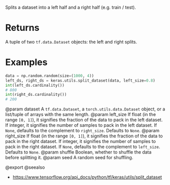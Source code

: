 Splits a dataset into a left half and a right half (e.g. train / test).

# Returns
A tuple of two `tf.data.Dataset` objects:
the left and right splits.

# Examples
```python
data = np.random.random(size=(1000, 4))
left_ds, right_ds = keras.utils.split_dataset(data, left_size=0.8)
int(left_ds.cardinality())
# 800
int(right_ds.cardinality())
# 200
```

@param dataset
    A `tf.data.Dataset`, a `torch.utils.data.Dataset` object,
    or a list/tuple of arrays with the same length.
@param left_size If float (in the range `[0, 1]`), it signifies
    the fraction of the data to pack in the left dataset. If integer, it
    signifies the number of samples to pack in the left dataset. If
    `None`, defaults to the complement to `right_size`.
    Defaults to `None`.
@param right_size If float (in the range `[0, 1]`), it signifies
    the fraction of the data to pack in the right dataset.
    If integer, it signifies the number of samples to pack
    in the right dataset.
    If `None`, defaults to the complement to `left_size`.
    Defaults to `None`.
@param shuffle Boolean, whether to shuffle the data before splitting it.
@param seed A random seed for shuffling.

@export
@seealso
+ <https://www.tensorflow.org/api_docs/python/tf/keras/utils/split_dataset>
